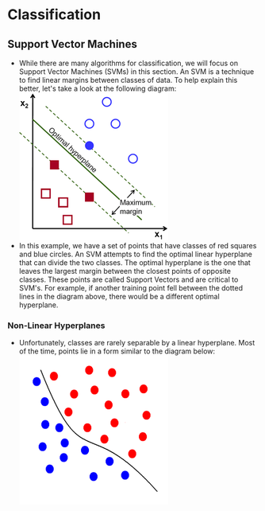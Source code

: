 # Classification

## Support Vector Machines
- While there are many algorithms for classification, we will focus on Support Vector Machines (SVMs) in this section. An SVM is a technique to find linear margins between classes of data. To help explain this better, let's take a look at the following diagram:
	<img style="float: center;" src="/images/svm.png">
- In this example, we have a set of points that have classes of red squares and blue circles. An SVM attempts to find the optimal linear hyperplane that can divide the two classes. The optimal hyperplane is the one that leaves the largest margin between the closest points of opposite classes. These points are called Support Vectors and are critical to SVM's. For example, if another training point fell between the dotted lines in the diagram above, there would be a different optimal hyperplane.

### Non-Linear Hyperplanes
- Unfortunately, classes are rarely separable by a linear hyperplane. Most of the time, points lie in a form similar to the diagram below:
![SVM_nonlin](/images/svm_nonlin.gif?raw=true "SVM_nonlin")